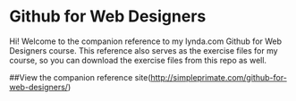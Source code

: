 Github for Web Designers
========================

Hi! Welcome to the companion reference to my lynda.com Github for Web Designers course. This reference also serves as the exercise files for my course, so you can download the exercise files from this repo as well.

##View the companion reference site(http://simpleprimate.com/github-for-web-designers/)
